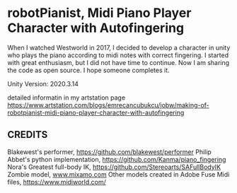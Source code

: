 robotPianist, Midi Piano Player Character with Autofingering
=============

When I watched Westworld in 2017, I decided to develop a character in unity who plays the piano according to midi notes with correct fingering. 
I started with great enthusiasm, but I did not have time to continue. 
Now I am sharing the code as open source. I hope someone completes it. 

Unity Version:  2020.3.14

detailed informatin in my artstation page 
https://www.artstation.com/blogs/emrecancubukcu/jobw/making-of-robotpianist-midi-piano-player-character-with-autofingering



CREDITS
-----------------------------------

Blakewest's performer,  https://github.com/blakewest/performer
Philip Abbet's python implementation, https://github.com/Kanma/piano_fingering
Nora's Greatest full-body IK, https://github.com/Stereoarts/SAFullBodyIK
Zombie model, www.mixamo.com
Other models created in Adobe Fuse
Midi files, https://www.midiworld.com/
